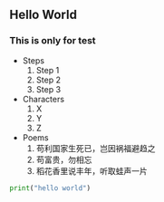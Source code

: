 ## Hello World
### This is only for test
- Steps
  1. Step 1
  2. Step 2
  3. Step 3
- Characters
  1. X
  2. Y
  3. Z
- Poems
  1. 苟利国家生死已，岂因祸福避趋之
  2. 苟富贵，勿相忘
  3. 稻花香里说丰年，听取蛙声一片
  
 ```python
 print("hello world")
 ```
